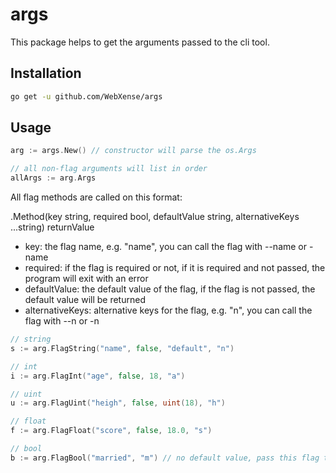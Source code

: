 # args

This package helps to get the arguments passed to the cli tool.

## Installation

```bash
go get -u github.com/WebXense/args
```

## Usage

```go
arg := args.New() // constructor will parse the os.Args

// all non-flag arguments will list in order
allArgs := arg.Args
```

All flag methods are called on this format:

.Method(key string, required bool, defaultValue string, alternativeKeys ...string) returnValue

-   key: the flag name, e.g. "name", you can call the flag with --name or -name
-   required: if the flag is required or not, if it is required and not passed, the program will exit with an error
-   defaultValue: the default value of the flag, if the flag is not passed, the default value will be returned
-   alternativeKeys: alternative keys for the flag, e.g. "n", you can call the flag with --n or -n

```go
// string
s := arg.FlagString("name", false, "default", "n")

// int
i := arg.FlagInt("age", false, 18, "a")

// uint
u := arg.FlagUint("heigh", false, uint(18), "h")

// float
f := arg.FlagFloat("score", false, 18.0, "s")

// bool
b := arg.FlagBool("married", "m") // no default value, pass this flag to set it to true
```
